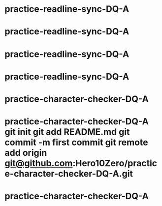 # practice-readline-sync-DQ-A
# practice-readline-sync-DQ-A
# practice-readline-sync-DQ-A
# practice-readline-sync-DQ-A
# practice-character-checker-DQ-A
# practice-character-checker-DQ-A git init git add README.md git commit -m first commit git remote add origin git@github.com:Hero10Zero/practice-character-checker-DQ-A.git
# practice-character-checker-DQ-A
